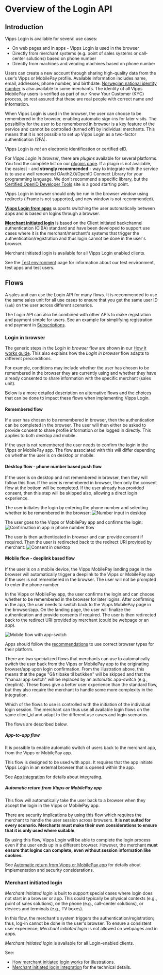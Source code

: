 <!-- START_METADATA
---
title: Overview of the Login API
sidebar_label: Overview
sidebar_position: 10
description: Vipps Login is available for several use cases.
pagination_next: null
pagination_prev: null
---
END_METADATA -->

# Overview of the Login API

## Introduction

Vipps Login is available for several use cases:

* On web pages and in apps - Vipps Login is used in the browser
* Directly from merchant systems (e.g. point of sales systems or call-center solutions) based on phone number
* Directly from machines and vending machines based on phone number

Users can create a new account through sharing high-quality data from the user’s Vipps or MobilePay profile. Available information includes name, email, addresses, phone number, and birthdate. [Norwegian national identity number](../login-api-faq.md#who-can-get-access-to-nin-and-how) is also available to some merchants.  The identity of all Vipps MobilePay users is verified as part of our Know Your Customer (KYC) process, so rest assured that these are real people with correct name and information.

When Vipps Login is used in the browser, the user can choose to be remembered in the browser, enabling automatic sign-ins for later visits. The possibility for the user to be remembered in browser is a key feature of the service and cannot be controlled (turned off) by individual merchants. This means that it is not possible to set up Vipps Login as a two-factor authentication (2FA).

Vipps Login is *not* an electronic identification or certified eID.

For *Vipps Login in browser*, there are *plugins* available for several platforms.
You find the complete list on our [plugins page](https://developer.vippsmobilepay.com/docs/plugins).
If a plugin is not available, the easiest - and **strongly recommended** - way to integrate with the service
is to use a well renowned OAuth2.0/OpenID Connect Library for your programming language.
We don't recommend a specific library, but the
[Certified OpenID Developer Tools](https://openid.net/developers/certified/) site is a good starting point.

Vipps Login in browser should only be run in the browser window using redirects (iFrame is not supported, and new window is not recommended).

[**Vipps Login from apps**](#app-to-app-flow) supports switching the user automatically between apps and is based on logins through a browser.

[**Merchant initiated login**](#merchant-initiated-login) is based on the Client initiated backchannel authentication (CIBA) standard and have been developed to support use cases where it is the merchant/merchant's systems that trigger the authentication/registration and thus login cannot be done in the user's browser.

Merchant initiated login is available for all Vipps Login enabled clients.

See the [Test environment](https://developer.vippsmobilepay.com/docs/test-environment#vipps-test-apps)
page for information about our test environment, test apps and test users.

## Flows

A sales unit can use the Login API for many flows.
It is recommended to use the same sales unit for all use cases to ensure that you get the same user ID (`sub`) on the user across different scenarios.

The Login API can also be combined with other APIs to make registration and payment simple for users.
See an example for simplifying registration and payment in [Subscriptions](https://developer.vippsmobilepay.com/docs/solutions/recurring-and-login).

### Login in browser

The generic steps in the *Login in browser* flow are shown in our [How it works guide](../how-it-works/README.md). This also explains how the *Login in browser* flow adapts to different preconditions.

For example, conditions may include whether the user has chosen to be remembered in the browser they are currently using and whether they have already consented to share information with the specific merchant (sales unit).

Below is a more detailed description on alternative flows and the choices that can be done to impact these flows when implementing Vipps Login.

#### Remembered flow

If a user has chosen to be remembered in browser, then the authentication can be completed in the browser. The user will then either be asked to provide consent to share profile information or be logged in directly. This applies to both desktop and mobile.

If the user is not remembered the user needs to confirm the login in the Vipps or MobilePay app. The flow associated with this will differ depending on whether the user is on desktop or mobile:

#### Desktop flow - phone number based push flow

If the user is on desktop and not remembered in browser, then they will follow this flow. If the user is remembered in browser, then only the consent flow at the bottom will be completed. If the user already has provided consent, then this step will be skipped also, allowing a direct login experience.

The user initiates the login by entering the phone number and selecting whether to be remembered in the browser:
![Number input in desktop](../images/Number_input_flow_desktop1.png)

The user goes to the Vipps or MobilePay app and confirms the login:
![Confirmation in app in phone number flow](../images/Number_input_flow_app.png)

The user is then authenticated in browser and can provide consent if required. Then the user is redirected back to the redirect URI provided by merchant:
![Consent in desktop](../images/Number_input_flow_desktop2.png )

#### Mobile flow - deeplink based flow

If the user is on a mobile device, the Vipps MobilePay landing page
in the browser will automatically trigger a deeplink to the Vipps or MobilePay app if the user is not remembered in the browser. The user will not be prompted to enter the phone number.

In the Vipps or MobilePay app, the user confirms the login and can choose whether to be remembered in the browser for later logins. After confirming in the app, the user needs to switch back to the Vipps MobilePay page in the browser/app. On the landing page, the user will finalize the authentication and provide consents if required. The user is then redirected back to the redirect URI provided by merchant (could be webpage or an app).

![Mobile flow with app-switch](../images/Mobile_flow_with_partial-app_switch.png)

Apps should follow the [recommendations](important-information.md#using-vipps-login-in-native-applications) to use correct browser types for their platform.

There are two specialized flows that merchants can use to automatically switch the user back from the Vipps or MobilePay app to the originating browser/app upon login confirmation. From the illustration above, this means that the page "Gå tilbake til butikken" will be skipped and that the "manual app switch" will be replaced by an automatic app-switch (e.g., deeplink). These flows give a better user experience than the standard flow, but they also require the merchant to handle some more complexity in the integration.

Which of the flows to use is controlled with the initiation of the individual login session. The merchant can thus use all available login flows on the same client_id and adapt to the different use cases and login scenarios.

The flows are described below.

##### App-to-app flow

It is possible to enable automatic switch of users back to the merchant app,
from the Vipps or MobilePay app.

This flow is designed to be used with apps. It requires that the app initiate Vipps Login in an external browser that is opened within the app.

See [App integration](app-integration.md) for details about integrating.

##### Automatic return from Vipps or MobilePay app

This flow will automatically take the user back to a browser when they accept the login in the Vipps or MobilePay app.

There are security implications by using this flow which requires the merchant to handle the user session across browsers.
 **It is not suited for every scenario. Merchants must make their own considerations to ensure that it is only used where suitable**.

By using this flow, Vipps Login will be able to complete the login process even if the user ends up in a different browser. However, the merchant **must ensure that logins can complete, even without session information like cookies.**

See [Automatic return from Vipps or MobilePay app](flows/automatic-return.md) for details about implementation and security considerations.

### Merchant initiated login

*Merchant initiated login* is built to support special cases where login does not start in a browser or app. This could typically be physical contexts (e.g., point of sales solutions), on the phone (e.g., call-center solutions), or devices and terminals (e.g., TV boxes).

In this flow, the merchant's system triggers the authentication/registration; thus, log-in cannot be done in the user's browser.
To ensure a consistent user experience, *Merchant initiated login* is not allowed on webpages and in apps.

*Merchant initiated login* is available for all Login-enabled clients.

See:

* [How merchant initiated login works](../how-it-works/merchant-initiated-login-howitworks.md) for illustrations.
* [Merchant initiated login integration](flows/merchant-initiated-login-integration.md) for the technical details.
